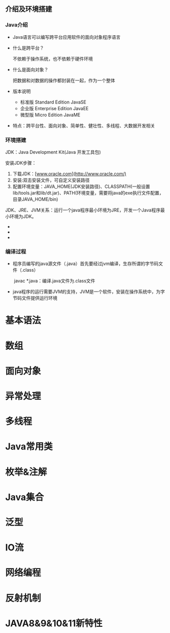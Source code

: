 ## 介绍及环境搭建

### Java介绍

- Java语言可以编写跨平台应用软件的面向对象程序语言

- 什么是跨平台？

  不依赖于操作系统，也不依赖于硬件环境

- 什么是面向对象？

  把数据和对数据的操作都封装在一起，作为一个整体

- 版本说明

  - 标准版    Standard Edition     JavaSE
  - 企业版    Enterprise Edition    JavaEE
  - 微型版    Micro Edition       JavaME

- 特点：跨平台性、面向对象、简单性、健壮性、多线程、大数据开发相关

### 环境搭建

JDK：Java Development Kit(Java 开发工具包)

安装JDK步骤：

1. 下载JDK：[www.oracle.com](http://www.oracle.com/)
2. 安装:双击安装文件，可自定义安装路径
3. 配置环境变量：JAVA_HOME(JDK安装路径)、CLASSPATH(一般设置lib/tools.jar和lib/dt.jar)、PATH(环境变量，需要将java的exe执行文件配置，目录JAVA_HOME/bin)

JDK、JRE、JVM关系：运行一个java程序最小环境为JRE，开发一个Java程序最小环境为JDK。

- [^JDK]: Java Development Kit（Java开发工具包）

- [^JRE]: Java Runtime Environment（Java运行环境）

- [^JVM]: Java Virtual Machines（Java虚拟机）

### 编译过程

- 程序员编写的java源文件（.java）首先要经过jvm编译，生存所谓的字节码文件（.class）

  ​	javac *.java：编译.java文件为.class文件

- java程序的运行需要JVM的支持，JVM是一个软件，安装在操作系统中，为字节码文件提供运行环境

# 基本语法

# 数组

# 面向对象

# 异常处理

# 多线程

# Java常用类

# 枚举&注解

# Java集合

# 泛型

# IO流

# 网络编程

# 反射机制

# JAVA8&9&10&11新特性